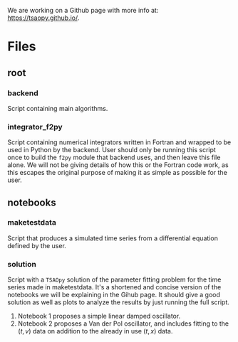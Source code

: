 We are working on a Github page with more info at: https://tsaopy.github.io/.

# Files

## root

### backend
Script containing main algorithms.

### integrator_f2py
Script containing numerical integrators written in Fortran and wrapped to be used in Python by the backend. User should only be running this script once to build the `f2py` module that backend uses, and then leave this file alone. We will not be giving details of how this or the Fortran code work, as this escapes the original purpose of making it as simple as possible for the user.

## notebooks

### maketestdata
Script that produces a simulated time series from a differential equation defined by the user. 

### solution
Script with a `TSAOpy` solution of the parameter fitting problem for the time series made in maketestdata. It's a shortened and concise version of the notebooks we will be explaining in the Gihub page. It should give a good solution as well as plots to analyze the results by just running the full script. 

1. Notebook 1 proposes a simple linear damped oscillator.
2. Notebook 2 proposes a Van der Pol oscillator, and includes fitting to the $(t,v)$ data on addition to the already in use $(t,x)$ data.
